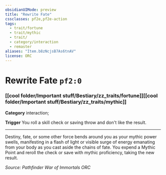 ```yaml
---
obsidianUIMode: preview
title: "Rewrite Fate"
cssclasses: pf2e,pf2e-action
tags:
  - trait/fortune
  - trait/mythic
  - trait/
  - category/interaction
  - remaster
aliases: "Item.b8zNcjsB7As6tnAV"
license: ORC
---
```

# Rewrite Fate `pf2:0`

### [[cool folder/Important stuff/Bestiary/zz_traits/fortune]][[cool folder/Important stuff/Bestiary/zz_traits/mythic]]

**Category** interaction; 




**Trigger** You roll a skill check or saving throw and don't like the result.

* * *

Destiny, fate, or some other force bends around you as your mythic power swells, manifesting in a flash of light or visible surge of energy emanating from your body as you cast aside the chains of fate. You expend a Mythic Point and reroll the check or save with mythic proficiency, taking the new result.

*Source: Pathfinder War of Immortals*
*ORC*